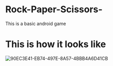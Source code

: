 # Rock-Paper-Scissors-
This is a basic android game
 
# This is how it looks like 

![90EC3E41-EB74-497E-8A57-4BBB4A6D41CB](https://user-images.githubusercontent.com/100248770/158919198-098bf01a-af90-42b2-b358-0bc8b8fa0a69.jpeg)
